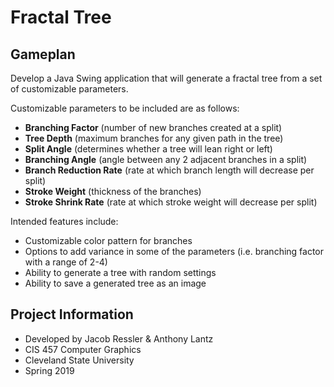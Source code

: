 # Fractal Tree

## Gameplan

Develop a Java Swing application that will generate a fractal tree from a set of customizable parameters.

Customizable parameters to be included are as follows:

- **Branching Factor** (number of new branches created at a split)
- **Tree Depth** (maximum branches for any given path in the tree)
- **Split Angle** (determines whether a tree will lean right or left)
- **Branching Angle** (angle between any 2 adjacent branches in a split)
- **Branch Reduction Rate** (rate at which branch length will decrease per split)
- **Stroke Weight** (thickness of the branches)
- **Stroke Shrink Rate** (rate at which stroke weight will decrease per split)

Intended features include:

- Customizable color pattern for branches
- Options to add variance in some of the parameters (i.e. branching factor with a range of 2-4)
- Ability to generate a tree with random settings
- Ability to save a generated tree as an image

## Project Information

- Developed by Jacob Ressler & Anthony Lantz
- CIS 457 Computer Graphics
- Cleveland State University
- Spring 2019

